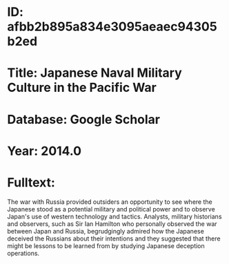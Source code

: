 # ID: afbb2b895a834e3095aeaec94305b2ed
# Title: Japanese Naval Military Culture in the Pacific War
# Database: Google Scholar
# Year: 2014.0
# Fulltext:
The war with Russia provided outsiders an opportunity to see where the Japanese stood as a potential military and political power and to observe Japan's use of western technology and tactics.
Analysts, military historians and observers, such as Sir Ian Hamilton who personally observed the war between Japan and Russia, begrudgingly admired how the Japanese deceived the Russians about their intentions and they suggested that there might be lessons to be learned from by studying Japanese deception operations.